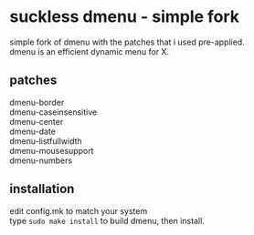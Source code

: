 suckless dmenu - simple fork
============================
simple fork of dmenu with the patches that i used pre-applied.<br/>
dmenu is an efficient dynamic menu for X.

patches
------------
dmenu-border<br/>
dmenu-caseinsensitive<br/>
dmenu-center<br/>
dmenu-date<br/>
dmenu-listfullwidth<br/>
dmenu-mousesupport<br/>
dmenu-numbers<br/>

installation
------------
edit config.mk to match your system<br/>
type `sudo make install` to build dmenu, then install.
